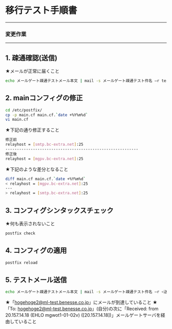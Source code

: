 # 移行テスト手順書

---
### 変更作業
---
## 1. 疎通確認(送信)  
★メールが正常に届くこと
```sh
echo メールゲート疎通テストメール本文 | mail -s メールゲート疎通テスト件名 –r testserver@mail.benesse.co.jp -S smtp=mgpv.bc-extra.net hogehoge2@ml-test.benesse.co.jp
```

## 2. mainコンフィグの修正  
```sh
cd /etc/postfix/
cp -p main.cf main.cf.`date +%Y%m%d`
vi main.cf
```
★下記の通り修正すること
```sh
修正前
relayhost = [smtp.bc-extra.net]:25
----------------------------------------------------------
修正後
relayhost = [mgpv.bc-extra.net]:25
```

★下記のような差分となること  
```sh
diff main.cf main.cf.`date +%Y%m%d`
< relayhost = [mgpv.bc-extra.net]:25
---
> relayhost = [smtp.bc-extra.net]:25
```

## 3. コンフィグシンタックスチェック  
★何も表示されないこと
```sh
postfix check
```

## 4. コンフィグの適用  
```sh
postfix reload
```

## 5. テストメール送信
```sh
echo メールゲート疎通テストメール本文 | mail -s メールゲート疎通テスト件名 –r <送信元メールアドレス(利用申請したアドレス)> <宛先メールアドレス(ご自分の会社メールアドレスなど)>
```
★「hogehoge2@ml-test.benesse.co.jp」にメールが到達していること
★「To: hogehoge2@ml-test.benesse.co.jp」(自分)の次に「Received: from 20.157.14.18 (EHLO mgwot1-01-02v) ([20.157.14.18])」メールゲートサーバを経由していること

